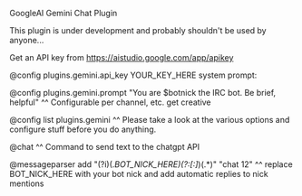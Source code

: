 GoogleAI Gemini Chat Plugin

This plugin is under development and probably shouldn't be used by anyone...

Get an API key from https://aistudio.google.com/app/apikey

@config plugins.gemini.api_key YOUR_KEY_HERE
system prompt:

@config plugins.gemini.prompt "You are $botnick the IRC bot. Be brief, helpful"
^^ Configurable per channel, etc. get creative

@config list plugins.gemini
^^ Please take a look at the various options and configure stuff before you do anything.

@chat <text>
^^ Command to send text to the chatgpt API

@messageparser add "(?i)(.*BOT_NICK_HERE)(?:[:]*)(.*)" "chat $1$2"
^^ replace BOT_NICK_HERE with your bot nick and add automatic replies to nick mentions
